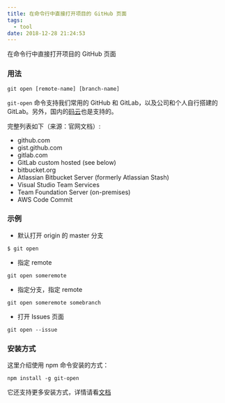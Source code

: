 ```yaml
---
title: 在命令行中直接打开项目的 GitHub 页面
tags:
  - tool
date: 2018-12-28 21:24:53
---
```


在命令行中直接打开项目的 GitHub 页面

### 用法

```
git open [remote-name] [branch-name]
```

`git-open` 命令支持我们常用的 GitHub 和 GitLab，以及公司和个人自行搭建的 GitLab。另外，国内的[码云](https://gitee.com/)也是支持的。

完整列表如下（来源：官网文档）:

  + github.com
  + gist.github.com
  + gitlab.com
  + GitLab custom hosted (see below)
  + bitbucket.org
  + Atlassian Bitbucket Server (formerly Atlassian Stash)
  + Visual Studio Team Services
  + Team Foundation Server (on-premises)
  + AWS Code Commit



### 示例

+ 默认打开 origin 的 master 分支
```
$ git open
```

+ 指定 remote 
```
git open someremote
```

+ 指定分支，指定 remote
```
git open someremote somebranch
```

+ 打开 Issues 页面
```
git open --issue
```

### 安装方式

这里介绍使用 npm 命令安装的方式：

```
npm install -g git-open
```

它还支持更多安装方式，详情请看[文档](https://github.com/paulirish/git-open#installation)